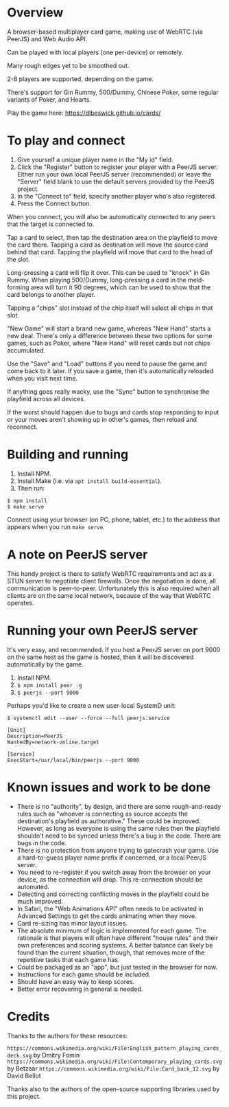 # Overview

A browser-based multiplayer card game, making use of WebRTC (via PeerJS) and Web Audio API.

Can be played with local players (one per-device) or remotely.

Many rough edges yet to be smoothed out.

2-8 players are supported, depending on the game.

There's support for Gin Rummy, 500/Dummy, Chinese Poker, some regular variants of Poker, and Hearts.

Play the game here: https://dlbeswick.github.io/cards/

# To play and connect

1. Give yourself a unique player name in the "My id" field.
1. Click the "Register" button to register your player with a PeerJS server. Either run your own local PeerJS server (recommended) or leave the "Server" field blank to use the default servers provided by the PeerJS project.
1. In the "Connect to" field, specify another player who's also registered.
1. Press the Connect button.

When you connect, you will also be automatically connected to any peers that the target is connected to.

Tap a card to select, then tap the destination area on the playfield to move the card there. Tapping a card as destination will move the source card behind that card. Tapping the playfield will move that card to the head of the slot.

Long-pressing a card will flip it over. This can be used to "knock" in Gin Rummy. When playing 500/Dummy, long-pressing a card in the meld-forming area will turn it 90 degrees, which can be used to show that the card belongs to another player.

Tapping a "chips" slot instead of the chip itself will select all chips in that slot.

"New Game" will start a brand new game, whereas "New Hand" starts a new deal. There's only a difference between these two options for some games, such as Poker, where "New Hand" will reset cards but not chips accumulated.

Use the "Save" and "Load" buttons if you need to pause the game and come back to it later. If you save a game, then it's automatically reloaded when you visit next time.

If anything goes really wacky, use the "Sync" button to synchronise the playfield across all devices.

If the worst should happen due to bugs and cards stop responding to input or your moves aren't showing up in other's games, then reload and reconnect.

# Building and running

1. Install NPM.
1. Install Make (i.e. via `apt install build-essential`).
1. Then run:

```
$ npm install
$ make serve
```

Connect using your browser (on PC, phone, tablet, etc.) to the address that appears when you run `make serve`.

# A note on PeerJS server

This handy project is there to satisfy WebRTC requirements and act as a STUN server to negotiate client firewalls. Once the negotiation is done, all communication is peer-to-peer. Unfortunately this is also required when all clients are on the same local network, because of the way that WebRTC operates.

# Running your own PeerJS server

It's very easy, and recommended. If you host a PeerJS server on port 9000 on the same host as the game is hosted, then it will be discovered automatically by the game.

1. Install NPM.
1. `$ npm install peer -g`
1. `$ peerjs --port 9000`

Perhaps you'd like to create a new user-local SystemD unit:

`$ systemctl edit --user --force --full peerjs.service`

```
[Unit]
Description=PeerJS
WantedBy=network-online.target

[Service]
ExecStart=/usr/local/bin/peerjs --port 9000
```

# Known issues and work to be done

* There is no "authority", by design, and there are some rough-and-ready rules such as "whoever is connecting as source accepts the destination's playfield as authorative." These could be improved. However, as long as everyone is using the same rules then the playfield shouldn't need to be synced unless there's a bug in the code. There are bugs in the code.
* There is no protection from anyone trying to gatecrash your game. Use a hard-to-guess player name prefix if concerned, or a local PeerJS server.
* You need to re-register if you switch away from the browser on your device, as the connection will drop. This re-connection should be automated.
* Detecting and correcting conflicting moves in the playfield could be much improved.
* In Safari, the "Web Animations API" often needs to be activated in Advanced Settings to get the cards animating when they move.
* Card re-sizing has minor layout issues.
* The absolute minimum of logic is implemented for each game. The rationale is that players will often have different "house rules" and their own preferences and scoring systems. A better balance can likely be found than the current situation, though, that removes more of the repetitive tasks that each game has.
* Could be packaged as an "app", but just tested in the browser for now.
* Instructions for each game should be included.
* Should have an easy way to keep scores.
* Better error recovering in general is needed.

# Credits

Thanks to the authors for these resources:

`https://commons.wikimedia.org/wiki/File:English_pattern_playing_cards_deck.svg` by Dmitry Fomin
`https://commons.wikimedia.org/wiki/File:Contemporary_playing_cards.svg` by Betzaar
`https://commons.wikimedia.org/wiki/File:Card_back_12.svg` by David Bellot

Thanks also to the authors of the open-source supporting libraries used by this project.
